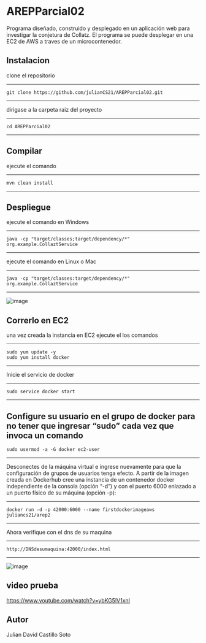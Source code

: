 # AREPParcial02


Programa diseñado, construido y desplegado en un aplicación web para investigar la conjetura de Collatz. El programa se puede desplegar en una EC2 de AWS a traves de un microcontenedor.


## Instalacion 

clone el repositorio

---

    git clone https://github.com/julianCS21/AREPParcial02.git

---


dirigase a la carpeta raiz del proyecto


---

    cd AREPParcial02


---

## Compilar


ejecute el comando

---

    mvn clean install

---


## Despliegue


ejecute el comando en Windows

---

    java -cp "target/classes;target/dependency/*" org.example.CollaztService  
  
---

ejecute el comando en Linux o Mac

---

    java -cp "target/classes:target/dependency/*" org.example.CollaztService  

---



![image](https://github.com/julianCS21/AREPParcial02/assets/96396177/b9cafe0d-dce0-4835-a20b-b32168839763)


## Correrlo en EC2


una vez creada la instancia en EC2 ejecute el los comandos 


---

    sudo yum update -y
    sudo yum install docker

---

Inicie el servicio de docker

---

    sudo service docker start
    
---

Configure su usuario en el grupo de docker para no tener que ingresar “sudo” cada vez que invoca un comando
---

    sudo usermod -a -G docker ec2-user
    
---

Desconectes de la máquina virtual e ingrese nuevamente para que la configuración de grupos de usuarios tenga efecto.
A partir de la imagen creada en Dockerhub cree una instancia de un contenedor docker independiente de la consola (opción “-d”) y con el puerto 6000 enlazado a un puerto físico de su máquina (opción -p):


---

    docker run -d -p 42000:6000 --name firstdockerimageaws juliancs21/arep2

---


Ahora verifique con el dns de su maquina


---

    http://DNSdesumaquina:42000/index.html

---





![image](https://github.com/julianCS21/AREPParcial02/assets/96396177/a5a89646-5d26-4f72-a0b4-d7ddc55729c2)


## video prueba


https://www.youtube.com/watch?v=ybKG5lV1xnI


## Autor

Julian David Castillo Soto
